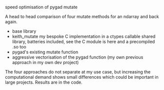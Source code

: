 speed optimisation of pygad mutate

A head to head comparison of four mutate methods for an ndarray and back again.

 - base library
 - keith_mutate my bespoke C implementation in a ctypes callable shared library, batteries included, see the C module is here and a precompiled .so too
 - pygad's existing mutate function
 - aggressive vectorisation of the pygad function (my own previous approach in my own dev project)
 
 The four approaches do not separate at my use case, but increasing the computational demand shows small differences which could be important in large projects.
 Results are in the code.
